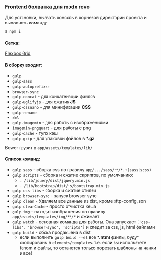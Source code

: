 ### Frontend болванка для modx revo
Для установки, вызвать консоль в корневой директории проекта и выполнить команду 
```sh
$ npm i
```
#### Сетка:
[Flexbox Grid]

#### В сборку входит:
 - `gulp`
 - `gulp-sass`
 - `gulp-autoprefixer`
 - `browser-sync`
 - `gulp-concat` - для конкатенации файлов
 - `gulp-uglifyjs` - для сжатия **JS**
 - `gulp-cssnano` - для минификации **CSS**
 - `gulp-rename`
 - `del`
 - `gulp-imagemin` - для работы с изображениями 
 - `imagemin-pngquant` - для работы с png
 - `gulp-cache` - тупо кэш
 - `gulp-gzip` - для упаковки файлов в **\*.gz**

Bower грузит в `app/assets/templates/lib/`

#### Список команд:
 - `gulp sass` - сборка сss по правилу `app/.../sass/**/*.+(sass|scss)`
 - `gulp scripts` - сборка и сжатие скриптов, по умолчанию:
    - `../lib/jquery/dist/jquery.min.js`
    - `../lib/bootstrap/dist/js/bootstrap.min.js`
 - `gulp css-libs` - сборка и сжатие стилей
 - `gulp browser-sync` - запуск browser sync
 - `gulp clean` - Удаляем все данные из dist, кроме sftp-config.json
 - `gulp clearCache` - просто отчистка кеша
 - `gulp img` - находит изображения по правилу `app/assets/templates/img/**/*` и сжимает
 - `gulp watch` - основная команда для работы. Она запускает `['css-libs', 'browser-sync', 'scripts']` и следит за css, js, html файлами
 - `gulp build` - сбока продакшена в dist
	- если выполнить `gulp build --el` все **\*.html** файлы, будут скопированы в `elements/templates`. т.е. если вы используете fenom и файлы, то останется только порезать шаблоны на чанки и все!


[Flexbox Grid]: <http://flexboxgrid.com/>
